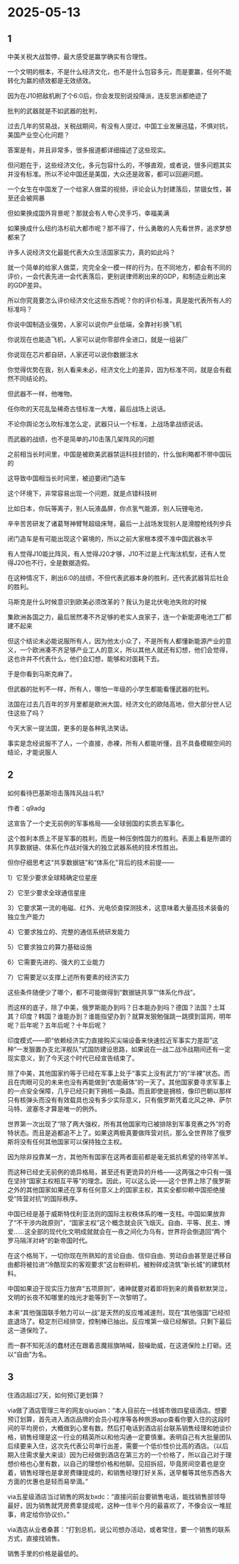 # 2025-05-13

## 1

中美关税大战暂停，最大感受是赢学确实有合理性。

一个文明的根本，不是什么经济文化，也不是什么包容多元，而是要赢，任何不能转化为赢的绩效都是无效绩效。

因为在J10把敌机刷了个6:0后，你会发现别说投降派，连反思派都绝迹了

批判的武器就是不如武器的批判，

过去几年的贸易战，关税战期间，有没有人提过，中国工业发展迅猛，不惧对抗，美国产业空心化问题？

答案是有，并且非常多，很多报道都详细描述了这些现实。

但问题在于，这些经济文化，多元包容什么的，不够直观，或者说，很多问题其实并没有标准。所以不论中国还是美国，大众还是政客，都可以回避问题。

一个女生在中国发了一个给家人做菜的视频，评论会认为封建落后，禁锢女性，甚至还会被网暴

但如果换成国外背景呢？那就会有人夸心灵手巧，幸福美满

如果换成什么纽约洛杉矶大都市呢？那不得了，什么勇敢的人先看世界，追求梦想都来了

许多人说经济文化最能代表大众生活国家实力，真的如此吗？

就一个简单的给家人做菜，完完全全一模一样的行为，在不同地方，都会有不同的评价，一会代表先进一会代表落后，更别说律师刷出来的GDP，和制造业刷出来的GDP差异。

所以你究竟要怎么评价经济文化这些东西呢？你的评价标准，真是能代表所有人的标准吗？

你说中国制造业强势，人家可以说你产业低端，全靠衬衫换飞机

你说现在也能造飞机，人家可以说你零部件全进口，就是一组装厂

你说现在芯片都自研，人家还可以说你数据注水

你觉得优势在我，别人看来未必，经济文化上的差异，因为标准不同，就是会有截然不同结论的。

但武器不一样，他唯物。

任你吹的天花乱坠稀奇古怪标准一大堆，最后战场上说话。

不论你舆论怎么吹标准怎么定，武器只认一个标准，上战场拿战绩说话。

而武器的战绩，也不是简单的J10击落几架阵风的问题

之前相当长时间里，中国是被欧美武器禁运科技封锁的，什么伽利略都不带中国玩的

这导致中国相当长时间里，被迫要闭门造车

这个环境下，非常容易出现一个问题，就是点错科技树

比如日本，你玩等离子，别人玩液晶屏，你点氢气能源，别人玩锂电池，

辛辛苦苦研发了诸葛弩神臂弩超级床弩，最后一上战场发现别人是滑膛枪线列步兵

闭门造车是有可能出现这个窘境的，所以之前大家根本摸不准中国武器水平

有人觉得J10能比阵风，有人觉得J20才够，J10不过是上代淘汰机型，还有人觉得J20也不行，全是数据造假。

在这种情况下，刷出6:0的战绩，不但代表武器本身的胜利，还代表武器背后社会的胜利。

马斯克是什么时候意识到欧美必须改革的？我认为是北伏电池失败的时候

集欧洲各国之力，最后居然凑不齐足够的老实人良家子，连一个新能源电池工厂都建不起来

但这个结论未必能说服所有人，因为他太小众了，不是所有人都懂新能源产业的意义，一个欧洲凑不齐足够产业工人的意义，所以其他人就还有幻想，他们会觉得，这也许并不代表什么，他们会幻想，能够和对面耗下去。

于是你看到马斯克麻了。

但武器的批判不一样，所有人，哪怕一年级的小学生都能看懂武器的批判。

法国在过去几百年的岁月里都是欧洲大国，经济文化的欧陆高地，但大部分世人记住这些了吗？

今天大家一提法国，更多的是各种乳法笑话。

事实是念经说服不了人，一个直接，赤裸，所有人都能听懂，且不具备模糊空间的结论，才能说服人



## 2

如何看待巴基斯坦击落阵风战斗机?

作者：q9adg

这宣告了一个史无前例的军事格局——全球弱国的实质去军事化。

这个胜利本质上不是军事的胜利，而是一种压倒性国力的胜利。表面上看是所谓的共享数据链、体系化作战对强大的独立武器系统的技术性胜出。

但你仔细思考这“共享数据链”和“体系化”背后的技术前提——

1）它至少要求全球精确定位星座

2）它至少要求全球通信星座

3）它要求第一流的电磁、红外、光电侦查探测技术，这意味着大量高技术装备的独立生产能力

4）它要求独立的、完整的通信系统研发能力

5）它要求独立的算力基础设施

6）它需要先进的、强大的工业能力

7）它需要足以支撑上述所有要素的经济实力

这些条件随便少了哪个，都不可能做得到“数据链共享”“体系化作战”。

而这样的底子，除了中美，俄罗斯能办到吗？日本能办到吗？德国？法国？土耳其？印度？韩国？谁能办到？谁能指望办到？就算发狠勉强跳一跳摸到篮网，明年呢？后年呢？五年后呢？十年后呢？

印度模式——即“依赖经济实力直接购买尖端设备来快速拉近军事实力差距”这种“一发狠置办支北洋舰队”式国防建设思路，如果说在一战二战冷战期间还有一定现实意义，到了今天这个时代已经宣告结束了。

除了中美，其他国家约等于已经在军事上处于“事实上没有武力”的“半裸”状态。而且在肉眼可见的未来也没有再能做到“衣能蔽体”的一天了。其他国家要寻求军事上的一点安全保障，几乎已经只剩下拥核一条路。而且即使是拥核，像印巴朝以那样只有核弹头而没有有效载具也没有多少实际意义，只有俄罗斯凭着北风之神、萨尔马特、波塞冬才算是唯一的例外。

世界第一次出现了“除了两大强权，所有其他国家均已被排除到军事竞赛之外”的奇特状态。而且是追都追不上了。如果这两极真要做阵营对抗，那么全世界除了俄罗斯将没有任何其他国家可以保持独立主权。

因为除非投靠某一方，其他所有国家在这两者面前都是毫无抵抗希望的待宰羔羊。

而这种已经史无前例的诡异格局，甚至还有更诡异的升格——这两强之中只有一强在坚持“国家主权相互平等”的理念。因此，可以这么说——这个世界上除了俄罗斯之外的其他国家如果还在享有任何意义上的国家主权，其实全都仰赖中国拒绝接受“阵营对抗”的国际秩序。

中国已经是基于威斯特伐利亚法则的国际主权秩体系的唯一支柱。中国如果放弃了“不干涉内政原则”，“国家主权”这个概念就会灰飞烟灭。自由、平等、民主、博爱……这全部的现代化文明成就就会在一夜之间化为乌有，世界将会倒退回“两个罗马隔洋对峙”的新帝国时代。

在这个格局下，一切你现在所熟知的言论自由、信仰自由、劳动自由甚至是迁移自由都将被拉进“冷酷现实的客观要求”这台粉碎机，被粉碎成浇筑“新长城”的建筑材料。

中国如果迫于现实压力放弃“五项原则”，诸神就要对着即将到来的黄昏默默哭泣，文明的长夜不知哪里的烛光才能等到下一次黎明了。

本来“其他强国联手勉力可以一战”是天然的反应堆减速剂，现在“其他强国”已经彻底退场了。稳定剂已经排空，控制棒已抽出。反应堆第一级已经解锁。只剩下最后这一道保险了。

而一群不知死活的蠢材还在跟着恶魔摇旗呐喊，鼓噪助威，在这道保险上打砸。还以“自由”为名。

## 3

住酒店超过7天，如何预订更划算？

via做了酒店管理三年的网友qiuqian：“本人目前在一线城市做四星级酒店。想要预订划算，首先进入酒店品牌的会员小程序等各种旅游app查看你要入住的这段时间的平均房价，大概做到心里有数。然后打电话到酒店前台联系销售经理和她谈价格，销售经理是这一行业的精英所以和他沟通一定要慎重。表明自己有大批量团队后续要来入住，这次先代表公司单行出差，需要一个低价性价比高的酒店。（以后期入住需求量大来谈）因为已经做到酒店在第三方的一个价格了，所以自己对于理想价格也心里有数，以自己的理想价格和他聊。见招拆招，毕竟房间空着也是空着，销售经理也是拿房费赚提成的，和销售经理打好关系，送早餐等其他东西各大方面的优惠也是轻而易举滴。”

via五星级酒店当过销售的网友bxdc：“直接问前台要销售电话，能找销售部领导最好，因为销售就凭房费拿提成呢，这种一住半个月的最喜欢了，不像会议一堆屁事，肯定给你协议价。”

via酒店从业者桑葚：“打到总机，说公司想办活动，或者常住，要一个销售的联系方式，直接找销售。

销售手里的价格是最低的。



